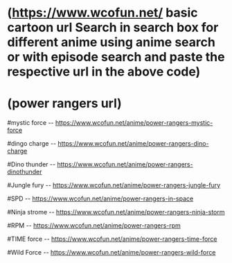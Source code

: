 # (https://www.wcofun.net/ basic cartoon url Search in search box for different anime using anime search or with episode search and paste the respective url in the above code)
# (power rangers url)
#mystic force -- https://www.wcofun.net/anime/power-rangers-mystic-force

#dingo charge -- https://www.wcofun.net/anime/power-rangers-dino-charge

#Dino thunder -- https://www.wcofun.net/anime/power-rangers-dinothunder

#Jungle fury  -- https://www.wcofun.net/anime/power-rangers-jungle-fury

#SPD          -- https://www.wcofun.net/anime/power-rangers-in-space

#Ninja strome -- https://www.wcofun.net/anime/power-rangers-ninja-storm

#RPM          -- https://www.wcofun.net/anime/power-rangers-rpm

#TIME force   -- https://www.wcofun.net/anime/power-rangers-time-force

#Wild Force   -- https://www.wcofun.net/anime/power-rangers-wild-force
